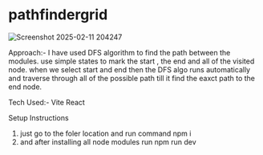 # pathfindergrid


![Screenshot 2025-02-11 204247](https://github.com/user-attachments/assets/bfda414a-cbd8-415c-a2af-78bd0f931472)

 Approach:-
 I have  used  DFS algorithm to find the path between the modules. use simple states to mark the start , the end and all of the visited node. when we select start and end then the DFS algo runs automatically and traverse through all of the possible path till it find the eaxct path to the end node.

Tech Used:- 
Vite 
React

Setup Instructions

1. just go to the foler location and run command 
  npm i
2. and after installing all node modules run
   npm run dev
